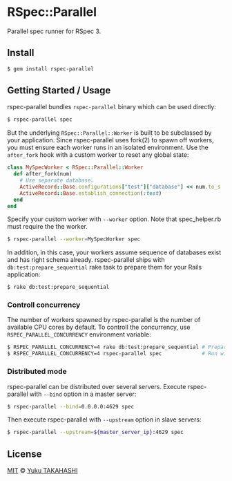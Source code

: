 # RSpec::Parallel

Parallel spec runner for RSpec 3.

## Install

```sh
$ gem install rspec-parallel
```

## Getting Started / Usage

rspec-parallel bundles `rspec-parallel` binary which can be used directly:

```sh
$ rspec-parallel spec
```

But the underlying `RSpec::Parallel::Worker` is built to be subclassed by your application. Since rspec-parallel uses fork(2) to spawn off workers, you must ensure each worker runs in an isolated environment. Use the `after_fork` hook with a custom worker to reset any global state:

```rb
class MySpecWorker < RSpec::Parallel::Worker
  def after_fork(num)
    # Use separate database.
    ActiveRecord::Base.configurations["test"]["database"] << num.to_s
    ActiveRecord::Base.establish_connection(:test)
  end
end
```

Specify your custom worker with `--worker` option. Note that spec_helper.rb must require the the worker.

```sh
$ rspec-parallel --worker=MySpecWorker spec
```

In addition, in this case, your workers assume sequence of databases exist and has right schema already. rspec-parallel ships with `db:test:prepare_sequential` rake task to prepare them for your Rails application:

```sh
$ rake db:test:prepare_sequential
```

### Controll concurrency

The number of workers spawned by rspec-parallel is the number of available CPU cores by default. To controll the concurrency, use `RSPEC_PARALLEL_CONCURRENCY` environment variable:

```sh
$ RSPEC_PARALLEL_CONCURRENCY=4 rake db:test:prepare_sequential # Prepare 4 databases then
$ RSPEC_PARALLEL_CONCURRENCY=4 rspec-parallel spec             # Run with 4 workers
```

### Distributed mode

rspec-parallel can be distributed over several servers. Execute rspec-parallel with `--bind` option in a master server:

```sh
$ rspec-parallel --bind=0.0.0.0:4629 spec
```

Then execute rspec-parallel with `--upstream` option in slave servers:

```sh
$ rspec-parallel --upstream=${master_server_ip}:4629 spec
```

## License

[MIT](https://github.com/yuku-t/rspec-parallel/blob/master/LICENSE) © [Yuku TAKAHASHI](https://github.com/yuku-t)
